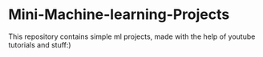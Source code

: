# Mini-Machine-learning-Projects

This repository contains simple ml projects, made with the help of youtube tutorials and stuff:)
